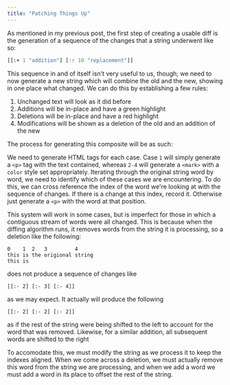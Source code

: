 ```yaml
---
title: "Patching Things Up"
---
```


As mentioned in my previous post, the first step of creating a usable diff is the generation of a sequence of the changes that a string underwent like so:

```clojure
[[:+ 1 "addition"] [:r 10 "replacement"]]
```

This sequence in and of itself isn't very useful to us, though; we need to now generate a new string which will combine the old and the new, showing in one place what changed. We can do this by establishing a few rules:

1. Unchanged text will look as it did before
2. Additions will be in-place and have a green highlight
3. Deletions will be in-place and have a red highlight
4. Modifications will be shown as a deletion of the old and an addition of the new

The process for generating this composite will be as such:

We need to generate HTML tags for each case. Case `1` will simply generate a `<p>` tag with the text contained, whereas `2-4` will generate a `<mark>` with a `color` style set appropriately. Iterating through the original string word by word, we need to identify which of these cases we are encountering. To do this, we can cross reference the index of the word we're looking at with the sequence of changes. If there is a change at this index, record it. Otherwise just generate a `<p>` with the word at that position.

This system will work in some cases, but is imperfect for those in which a contiguous stream of words were all changed. This is because when the diffing algorithm runs, it removes words from the string it is processing, so a deletion like the following:

```
0    1  2   3         4
this is the origional string
this is
```

does not produce a sequence of changes like
```
[[:- 2] [:- 3] [:- 4]]
```

as we may expect. It actually will produce the following
```
[[:- 2] [:- 2] [:- 2]]
```

as if the rest of the string were being shifted to the left to account for the word that was removed. Likewise, for a similar addition, all subsequent words are shifted to the right

To accomodate this, we must modify the string as we process it to keep the indexes aligned. When we come across a deletion, we must actually remove this word from the string we are processing, and when we add a word we must add a word in its place to offset the rest of the string.